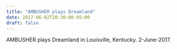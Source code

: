 ```yaml
---
title: "AMBUSHER plays Dreamland"
date: 2017-06-02T20:30:00-05:00
draft: false
---
```


AMBUSHER plays Dreamland in Louisville, Kentucky.  2-June-2017.

